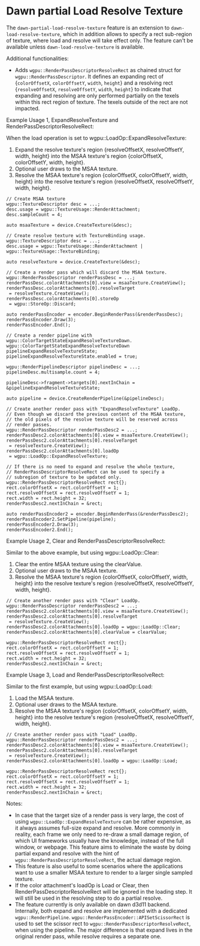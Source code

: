 # Dawn partial Load Resolve Texture

The `dawn-partial-load-resolve-texture` feature is an extension to `dawn-load-resolve-texture`, which in addition allows to specify a rect sub-region of texture, where load and resolve will take effect only. The feature can't be available unless `dawn-load-resolve-texture` is available.

Additional functionalities:
 - Adds `wgpu::RenderPassDescriptorResolveRect` as chained struct for `wgpu::RenderPassDescriptor`. It defines an expanding  rect of {`colorOffsetX`, `colorOffsetY`, `width`, `height`} and a resolving rect {`resolveOffsetX`, `resolveOffsetY`, `width`, `height`} to indicate that expanding and resolving are only performed partially on the texels within this rect region of texture. The texels outside of the rect are not impacted.

Example Usage 1, ExpandResolveTexture and RenderPassDescriptorResolveRect:

When the load operation is set to wgpu::LoadOp::ExpandResolveTexture:
1. Expand the resolve texture's region {resolveOffsetX, resolveOffsetY, width, height} into the MSAA texture's region {colorOffsetX, colorOffsetY, width, height}.
2. Optional user draws to the MSAA texture.
3. Resolve the MSAA texture's region {colorOffsetX, colorOffsetY, width, height} into the resolve texture's region {resolveOffsetX, resolveOffsetY, width, height}.

```
// Create MSAA texture
wgpu::TextureDescriptor desc = ...;
desc.usage = wgpu::TextureUsage::RenderAttachment;
desc.sampleCount = 4;

auto msaaTexture = device.CreateTexture(&desc);

// Create resolve texture with TextureBinding usage.
wgpu::TextureDescriptor desc = ...;
desc.usage = wgpu::TextureUsage::RenderAttachment | wgpu::TextureUsage::TextureBinding;

auto resolveTexture = device.CreateTexture(&desc);

// Create a render pass which will discard the MSAA texture.
wgpu::RenderPassDescriptor renderPassDesc = ...;
renderPassDesc.colorAttachments[0].view = msaaTexture.CreateView();
renderPassDesc.colorAttachments[0].resolveTarget
 = resolveTexture.CreateView();
renderPassDesc.colorAttachments[0].storeOp
 = wgpu::StoreOp::Discard;

auto renderPassEncoder = encoder.BeginRenderPass(&renderPassDesc);
renderPassEncoder.Draw(3);
renderPassEncoder.End();

// Create a render pipeline with wgpu::ColorTargetStateExpandResolveTextureDawn.
wgpu::ColorTargetStateExpandResolveTextureDawn pipelineExpandResolveTextureState;
pipelineExpandResolveTextureState.enabled = true;

wgpu::RenderPipelineDescriptor pipelineDesc = ...;
pipelineDesc.multisample.count = 4;

pipelineDesc->fragment->targets[0].nextInChain = &pipelineExpandResolveTextureState;

auto pipeline = device.CreateRenderPipeline(&pipelineDesc);

// Create another render pass with "ExpandResolveTexture" LoadOp.
// Even though we discard the previous content of the MSAA texture,
// the old pixels of the resolve texture will be reserved across
// render passes.
wgpu::RenderPassDescriptor renderPassDesc2 = ...;
renderPassDesc2.colorAttachments[0].view = msaaTexture.CreateView();
renderPassDesc2.colorAttachments[0].resolveTarget
 = resolveTexture.CreateView();
renderPassDesc2.colorAttachments[0].loadOp
 = wgpu::LoadOp::ExpandResolveTexture;

// If there is no need to expand and resolve the whole texture,
// RenderPassDescriptorResolveRect can be used to specify a
// subregion of texture to be updated only.
wgpu::RenderPassDescriptorResolveRect rect{};
rect.colorOffsetX = rect.colorOffsetY = 1;
rect.resolveOffsetX = rect.resolveOffsetY = 1;
rect.width = rect.height = 32;
renderPassDesc2.nextInChain = &rect;

auto renderPassEncoder2 = encoder.BeginRenderPass(&renderPassDesc2);
renderPassEncoder2.SetPipeline(pipeline);
renderPassEncoder2.Draw(3);
renderPassEncoder2.End();
```

Example Usage 2, Clear and RenderPassDescriptorResolveRect:

Similar to the above example, but using wgpu::LoadOp::Clear:
1. Clear the entire MSAA texture using the clearValue.
2. Optional user draws to the MSAA texture.
3. Resolve the MSAA texture's region {colorOffsetX, colorOffsetY, width, height} into the resolve texture's region {resolveOffsetX, resolveOffsetY, width, height}.

```
// Create another render pass with "Clear" LoadOp.
wgpu::RenderPassDescriptor renderPassDesc2 = ...;
renderPassDesc2.colorAttachments[0].view = msaaTexture.CreateView();
renderPassDesc2.colorAttachments[0].resolveTarget
 = resolveTexture.CreateView();
renderPassDesc2.colorAttachments[0].loadOp = wgpu::LoadOp::Clear;
renderPassDesc2.colorAttachments[0].clearValue = clearValue;

wgpu::RenderPassDescriptorResolveRect rect{};
rect.colorOffsetX = rect.colorOffsetY = 1;
rect.resolveOffsetX = rect.resolveOffsetY = 1;
rect.width = rect.height = 32;
renderPassDesc2.nextInChain = &rect;
```

Example Usage 3, Load and RenderPassDescriptorResolveRect:

Similar to the first example, but using wgpu::LoadOp::Load:
1. Load the MSAA texture.
2. Optional user draws to the MSAA texture.
3. Resolve the MSAA texture's region {colorOffsetX, colorOffsetY, width, height} into the resolve texture's region {resolveOffsetX, resolveOffsetY, width, height}.

```
// Create another render pass with "Load" LoadOp.
wgpu::RenderPassDescriptor renderPassDesc2 = ...;
renderPassDesc2.colorAttachments[0].view = msaaTexture.CreateView();
renderPassDesc2.colorAttachments[0].resolveTarget
 = resolveTexture.CreateView();
renderPassDesc2.colorAttachments[0].loadOp = wgpu::LoadOp::Load;

wgpu::RenderPassDescriptorResolveRect rect{};
rect.colorOffsetX = rect.colorOffsetY = 1;
rect.resolveOffsetX = rect.resolveOffsetY = 1;
rect.width = rect.height = 32;
renderPassDesc2.nextInChain = &rect;
```

Notes:
 - In case that the target size of a render pass is very large, the cost of using `wgpu::LoadOp::ExpandResolveTexture` can be rather expensive, as it always assumes full-size expand and resolve. More commonly in reality, each frame we only need to re-draw a small damage region, of which UI frameworks usually have the knowledge, instead of the full window, or webpage. This feature aims to eliminate the waste by doing partial expand and resolve with the hint of `wgpu::RenderPassDescriptorResolveRect`, the actual damage region.
 - This feature is also useful to some scenarios where the applications want to use a smaller MSAA texture to render to a larger single sampled texture.
 - If the color attachment's loadOp is Load or Clear, then RenderPassDescriptorResolveRect will be ignored in the loading step. It will still be used in the resolving step to do a partial resolve.
 - The feature currently is only available on dawn d3d11 backend. Internally, both expand and resolve are implemented with a dedicated `wgpu::RenderPipeline`. `wgpu::RenderPassEncoder::APISetScissorRect` is used to set the scissor rect to `wgpu::RenderPassDescriptorResolveRect`, when using the pipeline. The major difference is that expand lives in the original render pass, while resolve requires a separate one.